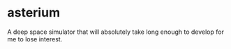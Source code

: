 # asterium
A deep space simulator that will absolutely take long enough to develop for me to lose interest.
